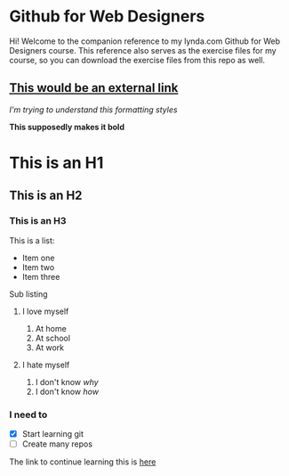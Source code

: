 Github for Web Designers
========================

Hi! Welcome to the companion reference to my lynda.com Github for Web Designers course. This reference also serves as the exercise files for my course, so you can download the exercise files from this repo as well.

## [This would be an external link](https://www.facebook.com)


*I'm trying to understand this formatting styles*

**This supposedly makes it bold**

# This is an H1
## This is an H2
### This is an H3

This is a list:
- Item one
- Item two
- Item three

Sub listing 

1. I love myself
    1. At home
    2. At school
    3. At work
    
2. I hate myself
    1. I don't know *why*
    2. I don't know *how*
    
    
### I need to
- [x] Start learning git
- [ ] Create many repos

The link to continue learning this is [here](https://help.github.com/articles/basic-writing-and-formatting-syntax/)
